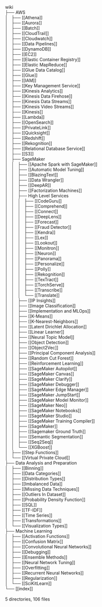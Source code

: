 wiki<br>
├── AWS<br>
│   ├── [[Athena]]<br>
│   ├── [[Aurora]]<br>
│   ├── [[Batch]]<br>
│   ├── [[CloudTrail]]<br>
│   ├── [[Cloudwatch]]<br>
│   ├── [[Data Pipelines]]<br>
│   ├── [[DynamoDB]]<br>
│   ├── [[EC2]]<br>
│   ├── [[Elastic Container Registry]]<br>
│   ├── [[Elastic MapReduce]]<br>
│   ├── [[Glue Data Catalog]]<br>
│   ├── [[Glue]]<br>
│   ├── [[IAM]]<br>
│   ├── [[Key Management Service]]<br>
│   ├── [[Kinesis Analytics]]<br>
│   ├── [[Kinesis Data Firehose]]<br>
│   ├── [[Kinesis Data Streams]]<br>
│   ├── [[Kinesis Video Streams]]<br>
│   ├── [[Kinesis]]<br>
│   ├── [[Lambda]]<br>
│   ├── [[OpenSearch]]<br>
│   ├── [[PrivateLink]]<br>
│   ├── [[Quicksight]]<br>
│   ├── [[Redshift]]<br>
│   ├── [[Rekognition]]<br>
│   ├── [[Relational Database Service]]<br>
│   ├── [[S3]]<br>
│   ├── SageMaker<br>
│   │   ├── [[Apache Spark with SageMaker]]<br>
│   │   ├── [[Automatic Model Tuning]]<br>
│   │   ├── [[BlazingText]]<br>
│   │   ├── [[Data Wrangler]]<br>
│   │   ├── [[DeepAR]]<br>
│   │   ├── [[Factorization Machines]]<br>
│   │   ├── High Level Services<br>
│   │   │   ├── [[CodeGuru]]<br>
│   │   │   ├── [[Comprehend]]<br>
│   │   │   ├── [[Connect]]<br>
│   │   │   ├── [[DeepLens]]<br>
│   │   │   ├── [[Forecast]]<br>
│   │   │   ├── [[Fraud Detector]]<br>
│   │   │   ├── [[Kendra]]<br>
│   │   │   ├── [[Lex]]<br>
│   │   │   ├── [[Lookout]]<br>
│   │   │   ├── [[Monitron]]<br>
│   │   │   ├── [[Neuron]]<br>
│   │   │   ├── [[Panorama]]<br>
│   │   │   ├── [[Personalize]]<br>
│   │   │   ├── [[Polly]]<br>
│   │   │   ├── [[Rekognition]]<br>
│   │   │   ├── [[TexTract]]<br>
│   │   │   ├── [[TorchServe]]<br>
│   │   │   ├── [[Transcribe]]<br>
│   │   │   └── [[Translate]]<br>
│   │   ├── [[IP Insights]]<br>
│   │   ├── [[Image Classification]]<br>
│   │   ├── [[Implementation and MLOps]]<br>
│   │   ├── [[K-Means]]<br>
│   │   ├── [[K-Nearest-Neighbors]]<br>
│   │   ├── [[Latent Dirichlet Allocation]]<br>
│   │   ├── [[Linear Learner]]<br>
│   │   ├── [[Neural Topic Model]]<br>
│   │   ├── [[Object Detection]]<br>
│   │   ├── [[Object2Vec]]<br>
│   │   ├── [[Principal Component Analysis]]<br>
│   │   ├── [[Random Cut Forest]]<br>
│   │   ├── [[Reinforcement Learning]]<br>
│   │   ├── [[SageMaker Autopilot]]<br>
│   │   ├── [[SageMaker Canvas]]<br>
│   │   ├── [[SageMaker Clarify]]<br>
│   │   ├── [[SageMaker Debugger]]<br>
│   │   ├── [[SageMaker Edge Manager]]<br>
│   │   ├── [[SageMaker JumpStart]]<br>
│   │   ├── [[SageMaker Model Monitor]]<br>
│   │   ├── [[SageMaker Neo]]<br>
│   │   ├── [[SageMaker Notebooks]]<br>
│   │   ├── [[SageMaker Studio]]<br>
│   │   ├── [[SageMaker Training Compiler]]<br>
│   │   ├── [[SageMaker]]<br>
│   │   ├── [[Sagemaker Ground Truth]]<br>
│   │   ├── [[Semantic Segmentation]]<br>
│   │   ├── [[Seq2Seq]]<br>
│   │   └── [[XGBoost]]<br>
│   ├── [[Step Functions]]<br>
│   └── [[Virtual Private Cloud]]<br>
├── Data Analysis and Preparation<br>
│   ├── [[Binning]]<br>
│   ├── [[Data Categories]]<br>
│   ├── [[Distribution Types]]<br>
│   ├── [[Imbalanced Data]]<br>
│   ├── [[Missing Data Techniques]]<br>
│   ├── [[Outliers In Dataset]]<br>
│   ├── [[Probability Density Function]]<br>
│   ├── [[SQL]]<br>
│   ├── [[TF-IDF]]<br>
│   ├── [[Time Series]]<br>
│   ├── [[Transformations]]<br>
│   └── [[Visualization Types]]<br>
├── Machine Learning<br>
│   ├── [[Activation Functions]]<br>
│   ├── [[Confusion Matrix]]<br>
│   ├── [[Convolutional Neural Networks]]<br>
│   ├── [[Debugging]]<br>
│   ├── [[Ensemble Methods]]<br>
│   ├── [[Neural Network Tuning]]<br>
│   ├── [[Overfitting]]<br>
│   ├── [[Recurrent Neural Networks]]<br>
│   ├── [[Regularization]]<br>
│   └── [[SciKitLearn]]<br>
└── [[index]]<br>
<br>
5 directories, 106 files<br>
